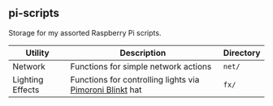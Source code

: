 ## pi-scripts

Storage for my assorted Raspberry Pi scripts.

| Utility | Description | Directory |
| - | - | - |
| Network | Functions for simple network actions | `net/` |
| Lighting Effects | Functions for controlling lights via [Pimoroni Blinkt](https://shop.pimoroni.com/products/blinkt) hat | `fx/` |

